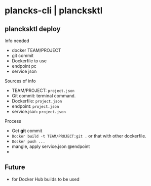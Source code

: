 # plancks-cli | plancksktl


## plancksktl deploy

Info needed
- docker TEAM/PROJECT
- git commit 
- Dockerfile to use
- endpoint pc
- service json

Sources of info
- TEAM/PROJECT: `project.json`
- Git commit: terminal command.
- Dockerfile: `project.json`
- endpoint: `project.json`
- service.json: `project.json`


Process
- Get **git** commit
- `Docker build -t TEAM/PROJECT:git .` or that with other dockerfile.
- `Docker push ...`
- mangle, apply service.json @endpoint
- 

## Future 
- for Docker Hub builds to be used
